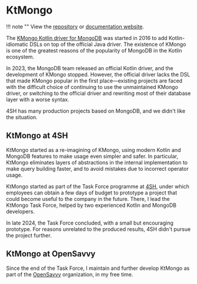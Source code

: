 # KtMongo

!!! note ""
    View the [repository](https://gitlab.com/opensavvy/ktmongo) or [documentation website](https://ktmongo.opensavvy.dev/).

The [KMongo Kotlin driver for MongoDB](https://litote.org/kmongo/) was started in 2016 to add Kotlin-idiomatic DSLs on top of the official Java driver. The existence of KMongo is one of the greatest reasons of the popularity of MongoDB in the Kotlin ecosystem.

In 2023, the MongoDB team released an official Kotlin driver, and the development of KMongo stopped. However, the official driver lacks the DSL that made KMongo popular in the first place—existing projects are faced with the difficult choice of continuing to use the unmaintained KMongo driver, or switching to the official driver and rewriting most of their database layer with a worse syntax.

4SH has many production projects based on MongoDB, and we didn't like the situation.

## KtMongo at 4SH

KtMongo started as a re-imagining of KMongo, using modern Kotlin and MongoDB features to make usage even simpler and safer. In particular, KtMongo eliminates layers of abstractions in the internal implementation to make query building faster, and to avoid mistakes due to incorrect operator usage.

KtMongo started as part of the Task Force programme at [4SH](4sh.md), under which employees can obtain a few days of budget to prototype a project that could become useful to the company in the future. There, I lead the KtMongo Task Force, helped by two experienced Kotlin and MongoDB developers.

In late 2024, the Task Force concluded, with a small but encouraging prototype. For reasons unrelated to the produced results, 4SH didn't pursue the project further.

## KtMongo at OpenSavvy

Since the end of the Task Force, I maintain and further develop KtMongo as part of the [OpenSavvy](opensavvy.md) organization, in my free time.
